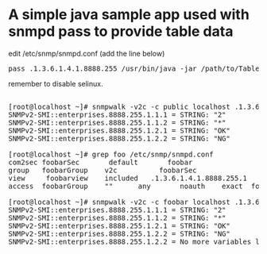 A simple java sample app used with snmpd pass to provide table data 
====================

edit /etc/snmp/snmpd.conf (add the line below) 
<pre>
pass .1.3.6.1.4.1.8888.255 /usr/bin/java -jar /path/to/TableProviderForSnmpd.jar
</pre>

remember to disable selinux.

<pre>

[root@localhost ~]# snmpwalk -v2c -c public localhost .1.3.6.1.4.1.8888.255.1
SNMPv2-SMI::enterprises.8888.255.1.1.1 = STRING: "2"
SNMPv2-SMI::enterprises.8888.255.1.1.2 = STRING: "*"
SNMPv2-SMI::enterprises.8888.255.1.2.1 = STRING: "OK"
SNMPv2-SMI::enterprises.8888.255.1.2.2 = STRING: "NG"

[root@localhost ~]# grep foo /etc/snmp/snmpd.conf
com2sec foobarSec       default       foobar
group   foobarGroup    v2c          foobarSec
view     foobarview    included   .1.3.6.1.4.1.8888.255.1
access  foobarGroup    ""      any       noauth    exact  foobarview  none none

[root@localhost ~]# snmpwalk -v2c -c foobar localhost .1.3.6.1.4.1.8888.255.1
SNMPv2-SMI::enterprises.8888.255.1.1.1 = STRING: "2"
SNMPv2-SMI::enterprises.8888.255.1.1.2 = STRING: "*"
SNMPv2-SMI::enterprises.8888.255.1.2.1 = STRING: "OK"
SNMPv2-SMI::enterprises.8888.255.1.2.2 = STRING: "NG"
SNMPv2-SMI::enterprises.8888.255.1.2.2 = No more variables left in this MIB View (It is past the end of the MIB tree)

</pre>


